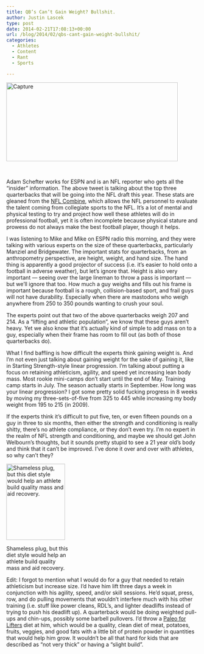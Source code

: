 ```yaml
---
title: QB’s Can’t Gain Weight? Bullshit.
author: Justin Lascek
type: post
date: 2014-02-21T17:08:13+00:00
url: /blog/2014/02/qbs-cant-gain-weight-bullshit/
categories:
  - Athletes
  - Content
  - Rant
  - Sports

---
```

[<img data-attachment-id="9864" data-permalink="/blog/2014/02/qbs-cant-gain-weight-bullshit/capture-7/" data-orig-file="/2014/02/Capture.jpg" data-orig-size="593,274" data-comments-opened="1" data-image-meta="{&quot;aperture&quot;:&quot;0&quot;,&quot;credit&quot;:&quot;Justin&quot;,&quot;camera&quot;:&quot;&quot;,&quot;caption&quot;:&quot;&quot;,&quot;created_timestamp&quot;:&quot;1392982695&quot;,&quot;copyright&quot;:&quot;&quot;,&quot;focal_length&quot;:&quot;0&quot;,&quot;iso&quot;:&quot;0&quot;,&quot;shutter_speed&quot;:&quot;0&quot;,&quot;title&quot;:&quot;&quot;}" data-image-title="Capture" data-image-description="" data-medium-file="/2014/02/Capture-200x92.jpg" data-large-file="/2014/02/Capture-450x207.jpg" class="aligncenter size-large wp-image-9864" alt="Capture" src="/2014/02/Capture-450x207.jpg" width="450" height="207" srcset="/2014/02/Capture-450x207.jpg 450w, /2014/02/Capture-150x69.jpg 150w, /2014/02/Capture-200x92.jpg 200w, /2014/02/Capture-500x231.jpg 500w, /2014/02/Capture.jpg 593w" sizes="(max-width: 450px) 100vw, 450px" />][1]

&nbsp;

Adam Schefter works for ESPN and is an NFL reporter who gets all the &#8220;insider&#8221; information. The above tweet is talking about the top three quarterbacks that will be going into the NFL draft this year. These stats are gleaned from the <a href="http://en.wikipedia.org/wiki/NFL_Scouting_Combine" target="_blank">NFL Combine</a>, which allows the NFL personnel to evaluate the talent coming from collegiate sports to the NFL. It&#8217;s a lot of mental and physical testing to try and project how well these athletes will do in professional football, yet it is often incomplete because physical stature and prowess do not always make the best football player, though it helps.

I was listening to Mike and Mike on ESPN radio this morning, and they were talking with various experts on the size of these quarterbacks, particularly Manziel and Bridgewater. The important stats for quarterbacks, from an anthropometry perspective, are height, weight, and hand size. The hand thing is apparently a good projector of success (i.e. it&#8217;s easier to hold onto a football in adverse weather), but let&#8217;s ignore that. Height is also very important &#8212; seeing over the large lineman to throw a pass is important &#8212; but we&#8217;ll ignore that too. How much a guy weighs and fills out his frame is important because football is a rough, collision-based sport, and frail guys will not have durability. Especially when there are mastodons who weigh anywhere from 250 to 350 pounds wanting to crush your soul.

The experts point out that two of the above quarterbacks weigh 207 and 214. As a &#8220;lifting and athletic population&#8221;, we know that these guys aren&#8217;t heavy. Yet we also know that it&#8217;s actually kind of simple to add mass on to a guy, especially when their frame has room to fill out (as both of those quarterbacks do).

What I find baffling is how difficult the experts think gaining weight is. And I&#8217;m not even just talking about gaining weight for the sake of gaining it, like in Starting Strength-style linear progression. I&#8217;m talking about putting a focus on retaining athleticism, agility, and speed yet increasing lean body mass. Most rookie mini-camps don&#8217;t start until the end of May. Training camp starts in July. The season actually starts in September. How long was your linear progression? I got some pretty solid fucking progress in 8 weeks by moving my three-sets-of-five from 325 to 445 while increasing my body weight from 195 to 215 (in 2009).

If the experts think it&#8217;s difficult to put five, ten, or even fifteen pounds on a guy in three to six months, then either the strength and conditioning is really shitty, there&#8217;s no athlete compliance, or they don&#8217;t even try. I&#8217;m no expert in the realm of NFL strength and conditioning, and maybe we should get John Welbourn&#8217;s thoughts, but it sounds pretty stupid to see a 21 year old&#8217;s body and think that it can&#8217;t be improved. I&#8217;ve done it over and over with athletes, so why can&#8217;t they?

<div id="attachment_8384" style="width: 164px" class="wp-caption alignright">
  <a href="/books/pale-for-lifters/"><img aria-describedby="caption-attachment-8384" data-attachment-id="8384" data-permalink="/blog/2013/02/paleo-for-lifters-e-book-release/cover-medium/" data-orig-file="/2013/02/cover-medium.jpg" data-orig-size="600,776" data-comments-opened="1" data-image-meta="{&quot;aperture&quot;:&quot;0&quot;,&quot;credit&quot;:&quot;&quot;,&quot;camera&quot;:&quot;&quot;,&quot;caption&quot;:&quot;&quot;,&quot;created_timestamp&quot;:&quot;0&quot;,&quot;copyright&quot;:&quot;&quot;,&quot;focal_length&quot;:&quot;0&quot;,&quot;iso&quot;:&quot;0&quot;,&quot;shutter_speed&quot;:&quot;0&quot;,&quot;title&quot;:&quot;&quot;}" data-image-title="cover-medium" data-image-description="" data-medium-file="/2013/02/cover-medium-154x200.jpg" data-large-file="/2013/02/cover-medium-450x582.jpg" class="size-medium wp-image-8384 " alt="Shameless plug, but this diet style would help an athlete build quality mass and aid recovery." src="/2013/02/cover-medium-154x200.jpg" width="154" height="200" srcset="/2013/02/cover-medium-154x200.jpg 154w, /2013/02/cover-medium-115x150.jpg 115w, /2013/02/cover-medium-450x582.jpg 450w, /2013/02/cover-medium-231x300.jpg 231w, /2013/02/cover-medium.jpg 600w" sizes="(max-width: 154px) 100vw, 154px" /></a>
  
  <p id="caption-attachment-8384" class="wp-caption-text">
    Shameless plug, but this diet style would help an athlete build quality mass and aid recovery.
  </p>
</div>

Edit: I forgot to mention what I would do for a guy that needed to retain athleticism but increase size. I&#8217;d have him lift three days a week in conjunction with his agility, speed, and/or skill sessions. He&#8217;d squat, press, row, and do pulling movements that wouldn&#8217;t interfere much with his other training (i.e. stuff like power cleans, RDL&#8217;s, and lighter deadlifts instead of trying to push his deadlift up). A quarterback would be doing weighted pull-ups and chin-ups, possibly some barbell pullovers. I&#8217;d throw a <a href="/books/pale-for-lifters/" target="_blank">Paleo for Lifters</a> diet at him, which would be a quality, clean diet of meat, potatoes, fruits, veggies, and good fats with a little bit of protein powder in quantities that would help him grow. It wouldn&#8217;t be all that hard for kids that are described as &#8220;not very thick&#8221; or having a &#8220;slight build&#8221;.

 [1]: /2014/02/Capture.jpg
